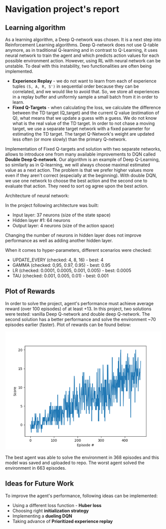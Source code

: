 [//]: # (Image References)


[best_agent_score]: ./images/best_agent_score.png

# Navigation project's report

## Learning algorithm

As a learning algorithm, a Deep Q-network was chosen. It is a next step into Reinforcement Learning
algorithms. Deep Q-network does not use Q-table anymore, as in traditional Q-learning and in contrast to Q-Learning,
it uses neural network to train the agent and which predicts action values for each possible environment action. 
However, using RL with neural network can be unstable. To deal with this instability, two functionalities are often
being implemented.

- **Experience Replay** - we do not want to learn from each of experience tuples `(S, A, R, S')` in sequential order
because they can be correlated, and we would like to avoid that. So, we store all experiences in a replay buffer and
uniformly sample a small batch from it in order to learn.
- **Fixed Q-Targets** - when calculating the loss, we calculate the difference between the TD target (Q_target) and 
the current Q value (estimation of Q), what means that we update a guess with a guess. We do not know what is the real
value of the TD target. In order to not chase a moving target, we use a separate target network with a fixed parameter
for estimating the TD target. The target Q-Network's weight are updated less often (or more slowly) than the 
primary Q-network.

Implementation of Fixed Q-targets and solution with two separate networks, allows to introduce one from many available 
improvements to DQN called **Double Deep Q-network**. Our algorithm is an example of Deep Q-Learning, so similarly as in
Q-learning, we will always choose maximal estimated value as a next action. The problem is that we prefer higher values
more even if they aren't correct (especially at the beginning). With double DQN, we use one network to choose the best
action and the second one to evaluate that action. They need to sort og agree upon the best action.


Architecture of neural network:

In the project following architecture was built:
- Input layer: 37 neurons (size of the state space)
- Hidden layer #1: 64 neurons
- Output layer: 4 neurons (size of the action space)

Changing the number of neurons in hidden layer does not improve performance as well as adding another hidden layer.

When it comes to hyper-parameters, different scenarios were checked:
- UPDATE_EVERY (checked: 4, 8, 16) - best: 4
- GAMMA (checked: 0,95, 0.97, 0.95) - best: 0.95
- LR (checked: 0.0001, 0.0005, 0.001, 0.005) - best: 0.0005
- TAU (checked: 0.001, 0.005, 0.01) - best: 0.001


## Plot of Rewards

In order to solve the project, agent's performance must achieve average reward (over 100 episodes) of at least +13.
In this project, two solutions were tested: vanilla Deep Q-network and double deep Q-network. The second solution 
has a better performance and solve the environment ~70 episodes earlier (faster). Plot of rewards can be found below:


![Plot of rewards][best_agent_score]


The best agent was able to solve the environment in 368 episodes and this model was saved and uploaded to repo.
The worst agent solved the environment in 663 episodes.

## Ideas for Future Work

To improve the agent's performance, following ideas can be implemented:
- Using a different loss function - **Huber loss** 
- Choosing right **initialization strategy**
- Implementing a **dueling DQN**
- Taking advance of **Prioritized experience replay**
